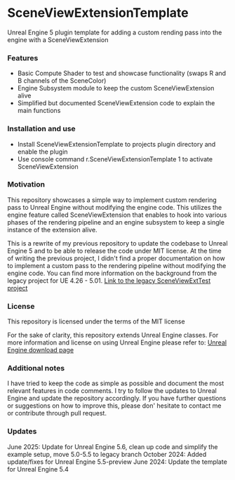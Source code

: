 # SceneViewExtensionTemplate

Unreal Engine 5 plugin template for adding a custom rending pass into the engine with a SceneViewExtension

### Features

- Basic Compute Shader to test and showcase functionality (swaps R and B channels of the SceneColor)
- Engine Subsystem module to keep the custom SceneViewExtension alive
- Simplified but documented SceneViewExtension code to explain the main functions

### Installation and use

- Install SceneViewExtensionTemplate to projects plugin directory and enable the plugin
- Use console command r.SceneViewExtensionTemplate 1 to activate SceneViewExtension

### Motivation

This repository showcases a simple way to implement custom rendering pass to Unreal Engine without modifying the engine code. This utilizes the engine feature called SceneViewExtension that enables to hook into various phases of the rendering pipeline and an engine subsystem to keep a single instance of the extension alive.

This is a rewrite of my previous repository to update the codebase to Unreal Engine 5 and to be able to release the code under MIT license. At the time of writing the previous project, I didn't find a proper documentation on how to implement a custom pass to the rendering pipeline without modifying the engine code. You can find more information on the background from the legacy project for UE 4.26 - 5.01. [Link to the legacy SceneViewExtTest project](https://github.com/A57R4L/SceneViewExtTest)

### License

This repository is licensed under the terms of the MIT license

For the sake of clarity, this repository extends Unreal Engine classes. For more information and license on using Unreal Engine please refer to: [Unreal Engine download page](https://www.unrealengine.com/download)

### Additional notes

I have tried to keep the code as simple as possible and document the most relevant features in code comments. I try to follow the updates to Unreal Engine and update the repository accordingly. If you have further questions or suggestions on how to improve this, please don' hesitate to contact me or contribute through pull request.

### Updates

June 2025: Update for Unreal Engine 5.6, clean up code and simplify the example setup, move 5.0-5.5 to legacy branch
October 2024: Added update/fixes for Unreal Engine 5.5-preview
June 2024: Update the template for Unreal Engine 5.4